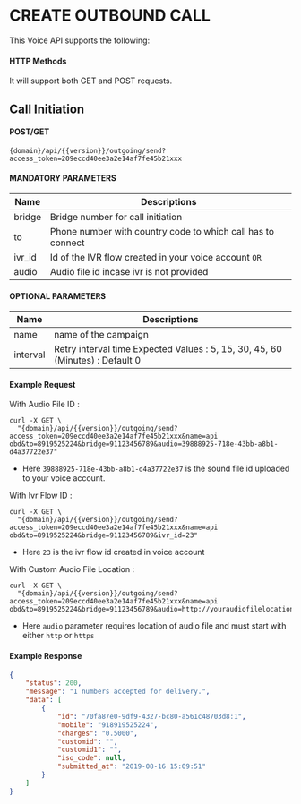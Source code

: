 # CREATE OUTBOUND CALL

This Voice API supports the following:

#### HTTP Methods
  
  It will support both GET and POST requests.

## Call Initiation

#### POST/GET

```
{domain}/api/{{version}}/outgoing/send?access_token=209eccd40ee3a2e14af7fe45b21xxx
```

####  MANDATORY PARAMETERS

| Name     | Descriptions |
|----------|--------------|
| bridge | Bridge number for call initiation |
| to | Phone number with country code  to which call has to connect |
| ivr_id | Id of the IVR flow created in your voice account  `OR` |
| audio | Audio file id incase ivr is not provided |


####  OPTIONAL PARAMETERS

| Name     | Descriptions |
|----------|--------------|
| name |  name of the campaign |
| interval | Retry interval time  Expected Values : 5, 15, 30, 45, 60 (Minutes) : Default 0|

#### Example Request

With Audio File ID :
```
curl -X GET \
  "{domain}/api/{{version}}/outgoing/send?access_token=209eccd40ee3a2e14af7fe45b21xxx&name=api obd&to=8919525224&bridge=91123456789&audio=39888925-718e-43bb-a8b1-d4a37722e37"
```
- Here `39888925-718e-43bb-a8b1-d4a37722e37`  is the sound file id uploaded to your voice account.

With Ivr Flow ID :

```
curl -X GET \
  "{domain}/api/{{version}}/outgoing/send?access_token=209eccd40ee3a2e14af7fe45b21xxx&name=api obd&to=8919525224&bridge=91123456789&ivr_id=23"
```
- Here `23` is the ivr flow id created in voice account

With Custom Audio File Location :

```
curl -X GET \
  "{domain}/api/{{version}}/outgoing/send?access_token=209eccd40ee3a2e14af7fe45b21xxx&name=api obd&to=8919525224&bridge=91123456789&audio=http://youraudiofilelocation.mp3"
```
- Here `audio` parameter requires location of audio file and must start with either `http` or `https`

#### Example Response

```json
{
    "status": 200,
    "message": "1 numbers accepted for delivery.",
    "data": [
        {
            "id": "70fa87e0-9df9-4327-bc80-a561c48703d8:1",
            "mobile": "918919525224",
            "charges": "0.5000",
            "customid": "",
            "customid1": "",
            "iso_code": null,
            "submitted_at": "2019-08-16 15:09:51"
        }
    ]
}
```